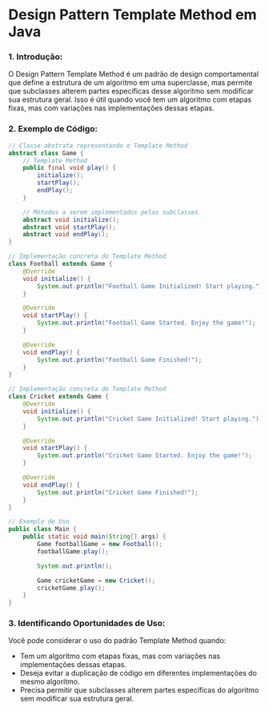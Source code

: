 # Design Pattern Template Method em Java

### 1. Introdução:
O Design Pattern Template Method é um padrão de design comportamental que define a estrutura de um algoritmo em uma superclasse, mas permite que subclasses alterem partes específicas desse algoritmo sem modificar sua estrutura geral. Isso é útil quando você tem um algoritmo com etapas fixas, mas com variações nas implementações dessas etapas.

### 2. Exemplo de Código:

```java
// Classe abstrata representando o Template Method
abstract class Game {
    // Template Method
    public final void play() {
        initialize();
        startPlay();
        endPlay();
    }

    // Métodos a serem implementados pelas subclasses
    abstract void initialize();
    abstract void startPlay();
    abstract void endPlay();
}

// Implementação concreta do Template Method
class Football extends Game {
    @Override
    void initialize() {
        System.out.println("Football Game Initialized! Start playing.");
    }

    @Override
    void startPlay() {
        System.out.println("Football Game Started. Enjoy the game!");
    }

    @Override
    void endPlay() {
        System.out.println("Football Game Finished!");
    }
}

// Implementação concreta do Template Method
class Cricket extends Game {
    @Override
    void initialize() {
        System.out.println("Cricket Game Initialized! Start playing.");
    }

    @Override
    void startPlay() {
        System.out.println("Cricket Game Started. Enjoy the game!");
    }

    @Override
    void endPlay() {
        System.out.println("Cricket Game Finished!");
    }
}

// Exemplo de Uso
public class Main {
    public static void main(String[] args) {
        Game footballGame = new Football();
        footballGame.play();

        System.out.println();

        Game cricketGame = new Cricket();
        cricketGame.play();
    }
}

```

### 3. Identificando Oportunidades de Uso:
Você pode considerar o uso do padrão Template Method quando:

* Tem um algoritmo com etapas fixas, mas com variações nas implementações dessas etapas.
* Deseja evitar a duplicação de código em diferentes implementações do mesmo algoritmo.
* Precisa permitir que subclasses alterem partes específicas do algoritmo sem modificar sua estrutura geral.
